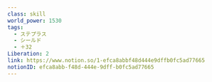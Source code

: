 ```yaml
---
class: skill
world_power: 1530
tags:
  - ステプラス
  - シールド
  - ＋32
Liberation: 2
link: https://www.notion.so/1-efca8abbf48d444e9dffb0fc5ad77665
notionID: efca8abb-f48d-444e-9dff-b0fc5ad77665
---
```

